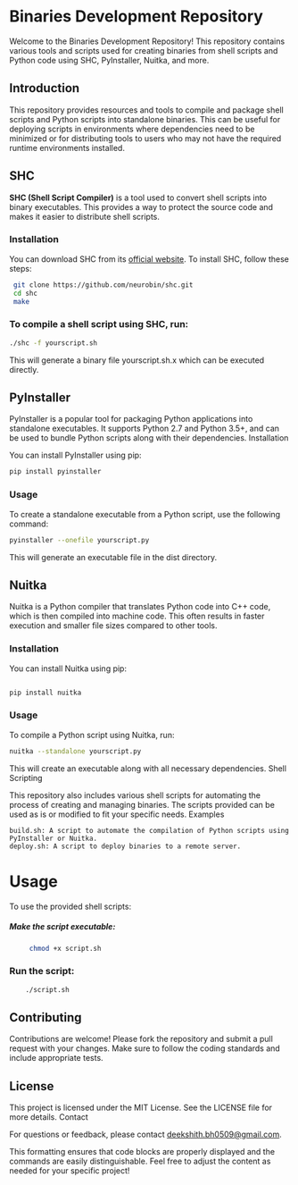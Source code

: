 
# Binaries Development Repository

Welcome to the Binaries Development Repository! This repository contains various tools and scripts used for creating binaries from shell scripts and Python code using SHC, PyInstaller, Nuitka, and more.


## Introduction

This repository provides resources and tools to compile and package shell scripts and Python scripts into standalone binaries. This can be useful for deploying scripts in environments where dependencies need to be minimized or for distributing tools to users who may not have the required runtime environments installed.

## SHC

**SHC (Shell Script Compiler)** is a tool used to convert shell scripts into binary executables. This provides a way to protect the source code and makes it easier to distribute shell scripts.

### Installation

You can download SHC from its [official website](https://github.com/neurobin/shc). To install SHC, follow these steps:
```sh
 git clone https://github.com/neurobin/shc.git
 cd shc
 make
```
### To compile a shell script using SHC, run:
```sh
./shc -f yourscript.sh
```


This will generate a binary file yourscript.sh.x which can be executed directly.


## PyInstaller

PyInstaller is a popular tool for packaging Python applications into standalone executables. It supports Python 2.7 and Python 3.5+, and can be used to bundle Python scripts along with their dependencies.
Installation

You can install PyInstaller using pip:

```sh
pip install pyinstaller
```
### Usage

To create a standalone executable from a Python script, use the following command:

```sh
pyinstaller --onefile yourscript.py
```
This will generate an executable file in the dist directory.
## Nuitka

Nuitka is a Python compiler that translates Python code into C++ code, which is then compiled into machine code. This often results in faster execution and smaller file sizes compared to other tools.
### Installation

You can install Nuitka using pip:

```sh

pip install nuitka
```
### Usage

To compile a Python script using Nuitka, run:

```sh
nuitka --standalone yourscript.py
```
This will create an executable along with all necessary dependencies.
Shell Scripting

This repository also includes various shell scripts for automating the process of creating and managing binaries. The scripts provided can be used as is or modified to fit your specific needs.
Examples

    build.sh: A script to automate the compilation of Python scripts using PyInstaller or Nuitka.
    deploy.sh: A script to deploy binaries to a remote server.

# Usage

To use the provided shell scripts:

##### Make the script executable:

```sh
     chmod +x script.sh
```
### Run the script:

```sh
    ./script.sh
```
## Contributing

Contributions are welcome! Please fork the repository and submit a pull request with your changes. Make sure to follow the coding standards and include appropriate tests.
## License

This project is licensed under the MIT License. See the LICENSE file for more details.
Contact

For questions or feedback, please contact deekshith.bh0509@gmail.com.

This formatting ensures that code blocks are properly displayed and the commands are easily distinguishable. Feel free to adjust the content as needed for your specific project!

